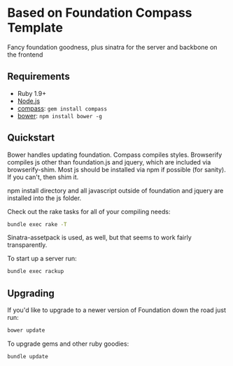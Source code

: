 # Based on Foundation Compass Template

Fancy foundation goodness, plus sinatra for the server and backbone on the frontend

## Requirements

  * Ruby 1.9+
  * [Node.js](http://nodejs.org)
  * [compass](http://compass-style.org/): `gem install compass`
  * [bower](http://bower.io): `npm install bower -g`

## Quickstart

Bower handles updating foundation.
Compass compiles styles.
Browserify compiles js other than foundation.js and jquery, which are included via browserify-shim. Most js should be installed via npm if possible (for sanity). If you can't, then shim it.

npm install directory and all javascript outside of foundation and jquery are installed into the js folder.

Check out the rake tasks for all of your compiling needs:

```bash
bundle exec rake -T
```

Sinatra-assetpack is used, as well, but that seems to work fairly transparently.

To start up a server run:

```bash
bundle exec rackup
```

## Upgrading

If you'd like to upgrade to a newer version of Foundation down the road just run:

```bash
bower update
```

To upgrade gems and other ruby goodies:

```bash
bundle update
```
